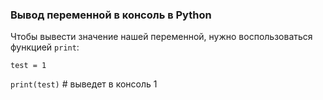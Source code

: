 ### Вывод переменной в консоль в Python

Чтобы вывести значение нашей переменной, нужно воспользоваться функцией `print`:

`test = 1`

`print(test)` # выведет в консоль 1